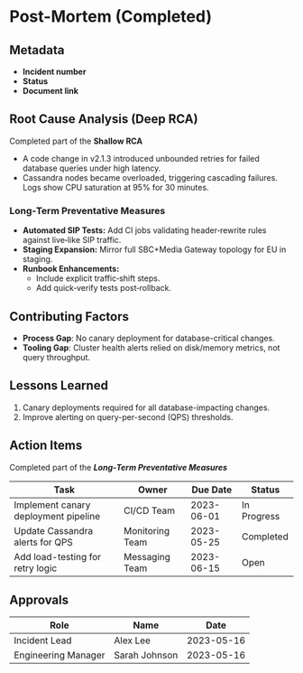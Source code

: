 # Post-Mortem (Completed)

## Metadata

- **Incident number**
- **Status**
- **Document link**

## Root Cause Analysis (Deep RCA)

Completed part of the **Shallow RCA**

- A code change in v2.1.3 introduced unbounded retries for failed database queries under high latency.
- Cassandra nodes became overloaded, triggering cascading failures. Logs show CPU saturation at 95% for 30 minutes.

### Long‑Term Preventative Measures

- **Automated SIP Tests:** Add CI jobs validating header‑rewrite rules against live‑like SIP traffic.
- **Staging Expansion:** Mirror full SBC+Media Gateway topology for EU in staging.
- **Runbook Enhancements:**
  - Include explicit traffic‑shift steps.
  - Add quick‑verify tests post‑rollback.

## Contributing Factors

- **Process Gap**: No canary deployment for database-critical changes.
- **Tooling Gap**: Cluster health alerts relied on disk/memory metrics, not query throughput.

## Lessons Learned

1. Canary deployments required for all database-impacting changes.
2. Improve alerting on query-per-second (QPS) thresholds.

## Action Items

Completed part of the **_Long‑Term Preventative Measures_**

| **Task**                             | **Owner**       | **Due Date** | **Status**  |
| ------------------------------------ | --------------- | ------------ | ----------- |
| Implement canary deployment pipeline | CI/CD Team      | 2023-06-01   | In Progress |
| Update Cassandra alerts for QPS      | Monitoring Team | 2023-05-25   | Completed   |
| Add load-testing for retry logic     | Messaging Team  | 2023-06-15   | Open        |

## Approvals

| **Role**            | **Name**      | **Date**   |
| ------------------- | ------------- | ---------- |
| Incident Lead       | Alex Lee      | 2023-05-16 |
| Engineering Manager | Sarah Johnson | 2023-05-16 |
